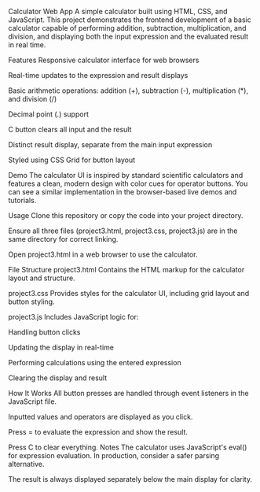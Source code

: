 Calculator Web App
A simple calculator built using HTML, CSS, and JavaScript. This project demonstrates the frontend development of a basic calculator capable of performing addition, subtraction, multiplication, and division, and displaying both the input expression and the evaluated result in real time.

Features
Responsive calculator interface for web browsers​

Real-time updates to the expression and result displays

Basic arithmetic operations: addition (+), subtraction (-), multiplication (*), and division (/)

Decimal point (.) support

C button clears all input and the result

Distinct result display, separate from the main input expression

Styled using CSS Grid for button layout

Demo
The calculator UI is inspired by standard scientific calculators and features a clean, modern design with color cues for operator buttons. You can see a similar implementation in the browser-based live demos and tutorials.​

Usage
Clone this repository or copy the code into your project directory.

Ensure all three files (project3.html, project3.css, project3.js) are in the same directory for correct linking.

Open project3.html in a web browser to use the calculator.

File Structure
project3.html
Contains the HTML markup for the calculator layout and structure.

project3.css
Provides styles for the calculator UI, including grid layout and button styling.

project3.js
Includes JavaScript logic for:

Handling button clicks

Updating the display in real-time

Performing calculations using the entered expression

Clearing the display and result

How It Works
All button presses are handled through event listeners in the JavaScript file.

Inputted values and operators are displayed as you click.

Press = to evaluate the expression and show the result.

Press C to clear everything.
Notes
The calculator uses JavaScript's eval() for expression evaluation. In production, consider a safer parsing alternative.

The result is always displayed separately below the main display for clarity.
